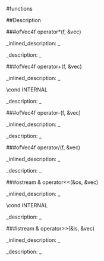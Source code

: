#functions


<!--
_visible: True_
_advanced: False_
-->

##Description






<!----------------------------------------------------------------------------->

###ofVec4f operator*(f, &vec)

<!--
_syntax: operator*(f, &vec)_
_name: operator*_
_returns: ofVec4f_
_returns_description: _
_parameters: float f, const ofVec4f &vec_
_version_started: _
_version_deprecated: _
_summary: _
_constant: False_
_static: False_
_visible: True_
_advanced: False_
-->

_inlined_description: _







_description: _







<!----------------------------------------------------------------------------->

###ofVec4f operator+(f, &vec)

<!--
_syntax: operator+(f, &vec)_
_name: operator+_
_returns: ofVec4f_
_returns_description: _
_parameters: float f, const ofVec4f &vec_
_version_started: _
_version_deprecated: _
_summary: _
_constant: False_
_static: False_
_visible: True_
_advanced: False_
-->

_inlined_description: _

\cond INTERNAL





_description: _







<!----------------------------------------------------------------------------->

###ofVec4f operator-(f, &vec)

<!--
_syntax: operator-(f, &vec)_
_name: operator-_
_returns: ofVec4f_
_returns_description: _
_parameters: float f, const ofVec4f &vec_
_version_started: _
_version_deprecated: _
_summary: _
_constant: False_
_static: False_
_visible: True_
_advanced: False_
-->

_inlined_description: _







_description: _







<!----------------------------------------------------------------------------->

###ofVec4f operator/(f, &vec)

<!--
_syntax: operator/(f, &vec)_
_name: operator/_
_returns: ofVec4f_
_returns_description: _
_parameters: float f, const ofVec4f &vec_
_version_started: _
_version_deprecated: _
_summary: _
_constant: False_
_static: False_
_visible: True_
_advanced: False_
-->

_inlined_description: _







_description: _







<!----------------------------------------------------------------------------->

###ostream & operator<<(&os, &vec)

<!--
_syntax: operator<<(&os, &vec)_
_name: operator<<_
_returns: ostream &_
_returns_description: _
_parameters: ostream &os, const ofVec4f &vec_
_version_started: _
_version_deprecated: _
_summary: _
_constant: False_
_static: False_
_visible: True_
_advanced: False_
-->

_inlined_description: _

\cond INTERNAL





_description: _







<!----------------------------------------------------------------------------->

###istream & operator>>(&is, &vec)

<!--
_syntax: operator>>(&is, &vec)_
_name: operator>>_
_returns: istream &_
_returns_description: _
_parameters: istream &is, ofVec4f &vec_
_version_started: _
_version_deprecated: _
_summary: _
_constant: False_
_static: False_
_visible: True_
_advanced: False_
-->

_inlined_description: _







_description: _







<!----------------------------------------------------------------------------->

